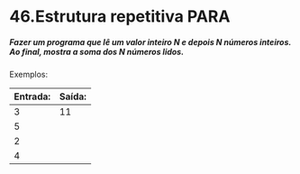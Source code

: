 # 46.Estrutura repetitiva PARA
##### Fazer um programa que lê um valor inteiro N e depois N números inteiros. Ao final, mostra a soma dos N números lidos.

Exemplos:

| Entrada: | Saída:             |
|----------|--------------------|
| 3        | 11                 |
| 5        |                    |
| 2        |                    |
| 4        |                    |